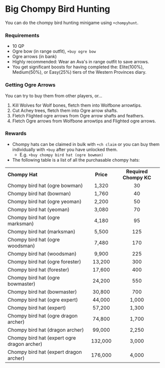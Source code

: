 # Big Chompy Bird Hunting

You can do the chompy bird hunting minigame using `+chompyhunt`.

### Requirements

* 10 QP
* Ogre bow (in range outfit),  `+buy ogre bow`
* Ogre arrows (in bank)
* Highly recommended: Wear an Ava's in range outfit to save arrows.
* You get significant boosts for having completed the: Elite(100%), Medium(50%), or Easy(25%) tiers of the Western Provinces diary.

### Getting Ogre Arrows

You can try to buy them from other players, or...

1. Kill Wolves for Wolf bones, fletch them into Wolfbone arrowtips.
2. Cut Achey trees, fletch them into Ogre arrow shafts.
3. Fletch Flighted ogre arrows from Ogre arrow shafts and feathers.
4. Fletch Ogre arrows from Wolfbone arrowtips and Flighted ogre arrows.

### Rewards

* Chompy hats can be claimed in bulk with `+ch claim` or you can buy them individually with `+buy` after you have unlocked them.
  * E.g.  `+buy chompy bird hat (ogre bowman)`
* The following table is a list of all the purchasable chompy hats:

|                                             |           |                        |
| ------------------------------------------- | :-------: | :--------------------: |
| **Chompy Hat**                              | **Price** | **Required Chompy KC** |
| Chompy bird hat (ogre bowman)               |   1,320   |           30           |
| Chompy bird hat (bowman)                    |   1,760   |           40           |
| Chompy bird hat (ogre yeoman)               |   2,200   |           50           |
| Chompy bird hat (yeoman)                    |   3,080   |           70           |
| Chompy bird hat (ogre marksman)             |   4,180   |           95           |
| Chompy bird hat (marksman)                  |   5,500   |           125          |
| Chompy bird hat (ogre woodsman)             |   7,480   |           170          |
| Chompy bird hat (woodsman)                  |   9,900   |           225          |
| Chompy bird hat (ogre forester)             |   13,200  |           300          |
| Chompy bird hat (forester)                  |   17,600  |           400          |
| Chompy bird hat (ogre bowmaster)            |   24,200  |           550          |
| Chompy bird hat (bowmaster)                 |   30,800  |           700          |
| Chompy bird hat (ogre expert)               |   44,000  |          1,000         |
| Chompy bird hat (expert)                    |   57,200  |          1,300         |
| Chompy bird hat (ogre dragon archer)        |   74,800  |          1,700         |
| Chompy bird hat (dragon archer)             |   99,000  |          2,250         |
| Chompy bird hat (expert ogre dragon archer) |  132,000  |          3,000         |
| Chompy bird hat (expert dragon archer)      |  176,000  |          4,000         |

